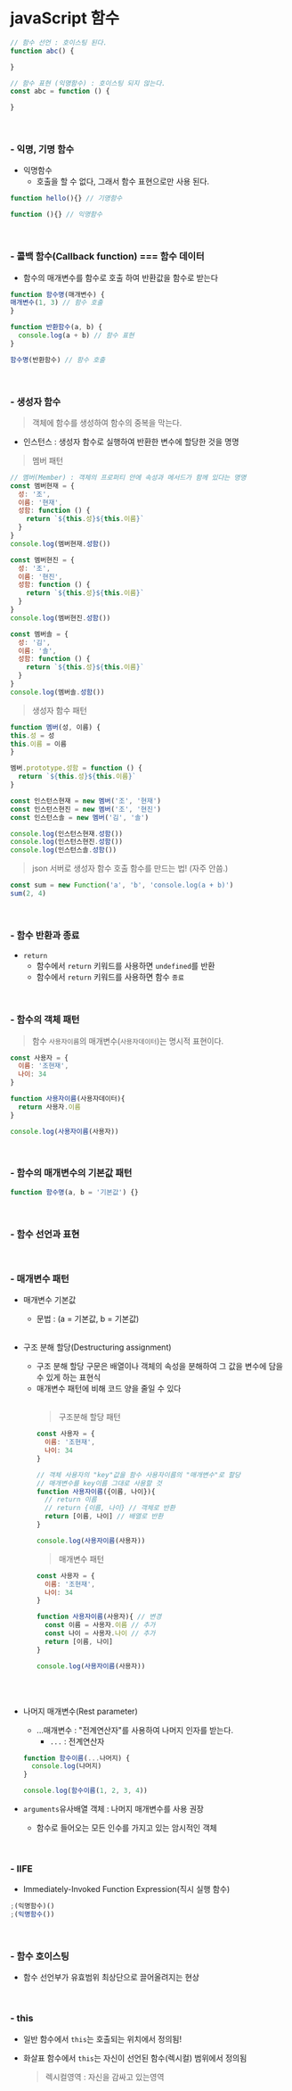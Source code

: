 # javaScript 함수

```js
// 함수 선언 : 호이스팅 된다.
function abc() {

}

// 함수 표현 (익명함수) : 호이스팅 되지 않는다.
const abc = function () {

}
```

<br />

### - 익명, 기명 함수

- 익명함수
  - 호출을 할 수 없다, 그래서 함수 표현으로만 사용 된다.

```js
function hello(){} // 기명함수

function (){} // 익명함수
```

<br />

### - 콜백 함수(Callback function) === 함수 데이터
  - 함수의 매개변수를 함수로 호출 하여 반환값을 함수로 받는다
  ```js
  function 함수명(매개변수) {
  매개변수(1, 3) // 함수 호출
  }

  function 반환함수(a, b) {
    console.log(a + b) // 함수 표현
  }

  함수명(반환함수) // 함수 호출
  ```

<br />

### - 생성자 함수
  > 객체에 함수를 생성하여 함수의 중복을 막는다.
  - 인스턴스 : 생성자 함수로 실행하여 반환한 변수에 할당한 것을 명명
  > 멤버 패턴
  ```js
  // 멤버(Member) : 객체의 프로퍼티 안에 속성과 메서드가 함께 있다는 명명
  const 멤버현재 = {
    성: '조',
    이름: '현재',
    성함: function () {
      return `${this.성}${this.이름}`
    }
  }
  console.log(멤버현재.성함())

  const 멤버현진 = {
    성: '조',
    이름: '현진',
    성함: function () {
      return `${this.성}${this.이름}`
    }
  }
  console.log(멤버현진.성함())

  const 멤버솔 = {
    성: '김',
    이름: '솔',
    성함: function () {
      return `${this.성}${this.이름}`
    }
  }
  console.log(멤버솔.성함())
  ```
  > 생성자 함수 패턴
  ```js
  function 멤버(성, 이름) {
  this.성 = 성
  this.이름 = 이름
  }

  멤버.prototype.성함 = function () {
    return `${this.성}${this.이름}`
  }
  
  const 인스턴스현재 = new 멤버('조', '현재')
  const 인스턴스현진 = new 멤버('조', '현진')
  const 인스턴스솔 = new 멤버('김', '솔')

  console.log(인스턴스현재.성함())
  console.log(인스턴스현진.성함())
  console.log(인스턴스솔.성함())
  ```


> json 서버로 생성자 함수 호출 함수를 만드는 법! (자주 안씀.)

  ```js
  const sum = new Function('a', 'b', 'console.log(a + b)')
  sum(2, 4)
  ```

<br />

### - 함수 반환과 종료

- `return`
  - 함수에서 `return` 키워드를 사용하면 `undefined`를 반환
  - 함수에서 `return` 키워드를 사용하면 함수 `종료`

<br />

### - 함수의 객체 패턴

> 함수 `사용자이름`의 매개변수(`사용자데이터`)는 명시적 표현이다. 

```js
const 사용자 = {
  이름: '조현재',
  나이: 34
}

function 사용자이름(사용자데이터){
  return 사용자.이름
}

console.log(사용자이름(사용자))
```

<br />

### - 함수의 매개변수의 기본값 패턴

```js
function 함수명(a, b = '기본값') {}
```

<br />

### - 함수 선언과 표현


<br />

### - 매개변수 패턴

- 매개변수 기본값
  - 문법 : (a = 기본값, b = 기본값)
  <br /><br />
- 구조 분해 할당(Destructuring assignment)
  - 구조 분해 할당 구문은 배열이나 객체의 속성을 분해하여
    그 값을 변수에 담을 수 있게 하는 표현식
  - 매개변수 패턴에 비해 코드 양을 줄일 수 있다
  <br /><br />
    > 구조분해 할당 패턴
    ```js
    const 사용자 = {
      이름: '조현재',
      나이: 34
    }

    // 객체 사용자의 "key"값을 함수 사용자이름의 "매개변수"로 할당
    // 매개변수를 key이름 그대로 사용할 것
    function 사용자이름({이름, 나이}){
      // return 이름
      // return {이름, 나이} // 객체로 반환
      return [이름, 나이] // 배열로 반환
    }

    console.log(사용자이름(사용자))
    ```
    > 매개변수 패턴
    ```js
    const 사용자 = {
      이름: '조현재',
      나이: 34
    }

    function 사용자이름(사용자){ // 변경
      const 이름 = 사용자.이름 // 추가
      const 나이 = 사용자.나이 // 추가
      return [이름, 나이]
    }

    console.log(사용자이름(사용자))
    ```
    <br /><br />
- 나머지 매개변수(Rest parameter)
  - ...매개변수 : "전계연산자"를 사용하여 나머지 인자를 받는다.
    * `...` : 전계연산자
  ```js
  function 함수이름(...나머지) {
    console.log(나머지)
  }

  console.log(함수이름(1, 2, 3, 4))
  ```

- `arguments`유사배열 객체 : 나머지 매개변수를 사용 권장
  - 함수로 들어오는 모든 인수를 가지고 있는 암시적인 객체

<br />

### - IIFE

  - Immediately-Invoked Function Expression(직시 실행 함수)

```js
;(익명함수)()
;(익명함수())
```

<br />

### - 함수 호이스팅
  - 함수 선언부가 유효범위 최상단으로 끌어올려지는 현상

<br />

### - this

- 일반 함수에서 `this`는 호출되는 위치에서 정의됨!
- 화살표 함수에서 `this`는 자신이 선언된 함수(렉시컬) 범위에서 정의됨

  > 렉시컬영역 : 자신을 감싸고 있는영역

